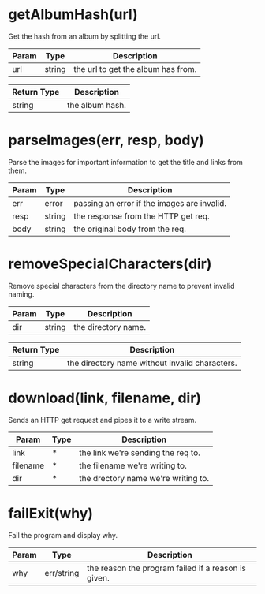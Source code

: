 # getAlbumHash(url)

Get the hash from an album by splitting the url.

| Param | Type | Description |
| --- | --- | ---
| url | string | the url to get the album has from.|

| Return Type | Description |
| --- | --- |
| string | the album hash. |
# parseImages(err, resp, body)

Parse the images for important information to get the title and links from them.

| Param | Type | Description |
| --- | --- | ---
| err | error | passing an error if the images are invalid.|
| resp | string | the response from the HTTP get req.|
| body | string | the original body from the req.|
# removeSpecialCharacters(dir)

Remove special characters from the directory name to prevent invalid naming.

| Param | Type | Description |
| --- | --- | ---
| dir | string | the directory name.|

| Return Type | Description |
| --- | --- |
| string | the directory name without invalid characters. |
# download(link, filename, dir)

Sends an HTTP get request and pipes it to a write stream.

| Param | Type | Description |
| --- | --- | ---
| link | * | the link we're sending the req to.|
| filename | * | the filename we're writing to.|
| dir | * | the drectory name we're writing to.|
# failExit(why)

Fail the program and display why.

| Param | Type | Description |
| --- | --- | ---
| why | err/string | the reason the program failed if a reason is given.|
